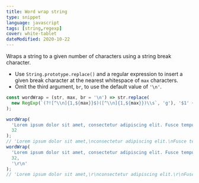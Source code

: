 ```yaml
---
title: Word wrap string
type: snippet
language: javascript
tags: [string,regexp]
cover: white-tablet
dateModified: 2020-10-22
---
```


Wraps a string to a given number of characters using a string break character.

- Use `String.prototype.replace()` and a regular expression to insert a given break character at the nearest whitespace of `max` characters.
- Omit the third argument, `br`, to use the default value of `'\n'`.

```js
const wordWrap = (str, max, br = '\n') => str.replace(
  new RegExp(`(?![^\\n]{1,${max}}$)([^\\n]{1,${max}})\\s`, 'g'), '$1' + br
);

wordWrap(
  'Lorem ipsum dolor sit amet, consectetur adipiscing elit. Fusce tempus.',
  32
);
// 'Lorem ipsum dolor sit amet,\nconsectetur adipiscing elit.\nFusce tempus.'
wordWrap(
  'Lorem ipsum dolor sit amet, consectetur adipiscing elit. Fusce tempus.',
  32,
  '\r\n'
);
// 'Lorem ipsum dolor sit amet,\r\nconsectetur adipiscing elit.\r\nFusce tempus.'
```
